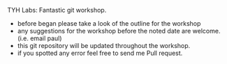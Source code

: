 TYH Labs: Fantastic git workshop.
- before began please take a look of the outline for the workshop
- any suggestions for the workshop before the noted date are welcome. (i.e. email paul)
- this git repository will be updated throughout the workshop.
- if you spotted any error feel free to send me Pull request.
